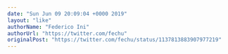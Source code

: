 ```yaml
---
date: "Sun Jun 09 20:09:04 +0000 2019"
layout: "like"
authorName: "Federico Ini"
authorUrl: "https://twitter.com/fechu"
originalPost: "https://twitter.com/fechu/status/1137813883907977219"
---
```

